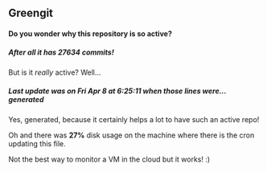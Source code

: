 ## Greengit

#### Do you wonder why this repository is so active?

##### After all it has 27634 commits!

But is it *really* active? Well...

##### Last update was on Fri Apr 8 at 6:25:11 when those lines were... generated

Yes, generated, because it certainly helps a lot to have such an active repo!

Oh and there was **27%** disk usage on the machine
where there is the cron updating this file.

Not the best way to monitor a VM in the cloud but it works! :)
